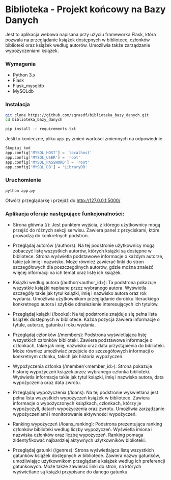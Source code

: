 # Biblioteka - Projekt końcowy na Bazy Danych

Jest to aplikacja webowa napisana przy użyciu frameworka Flask, która pozwala na przeglądanie książek dostępnych w bibliotece, członków biblioteki oraz książek według autorów. Umożliwia także zarządzanie wypożyczeniami książek.

### Wymagania
- Python 3.x
- Flask
- Flask_mysqldb
- MySQLdb

### Instalacja

```bash
git clone https://github.com/sqrasdf/biblioteka_bazy_danych.git
cd biblioteka_bazy_danych
```

```bash
pip install -r requirements.txt
```

Jeśli to konieczne, pliku `app.py` zmień wartości zmiennych na odpowiednie
```python
Skopiuj kod
app.config['MYSQL_HOST'] = 'localhost'
app.config['MYSQL_USER'] = 'root'
app.config['MYSQL_PASSWORD'] = 'root'
app.config['MYSQL_DB'] = 'LibraryDB'
```

### Uruchomienie

```bash
python app.py
```
Otwórz przeglądarkę i przejdź do http://127.0.0.1:5000/

### Aplikacja oferuje następujące funkcjonalności:

- Strona główna (/): Jest punktem wyjścia, z którego użytkownicy mogą przejść do różnych sekcji serwisu. Zawiera panel z przyciskami, które prowadzą do konkretnych podstron.

- Przeglądaj autorów (/authors): Na tej podstronie użytkownicy mogą zobaczyć listę wszystkich autorów, których książki są dostępne w bibliotece. Strona wyświetla podstawowe informacje o każdym autorze, takie jak imię i nazwisko. Może również zawierać linki do stron szczegółowych dla poszczególnych autorów, gdzie można znaleźć więcej informacji na ich temat oraz listę ich książek.

- Książki według autora (/author/<author_id>): Ta podstrona pokazuje wszystkie książki napisane przez wybranego autora. Wyświetla szczegóły takie jak tytuł książki, imię i nazwisko autora oraz rok wydania. Umożliwia użytkownikom przeglądanie dorobku literackiego konkretnego autora i szybkie odnalezienie interesujących ich tytułów.

- Przeglądaj książki (/books): Na tej podstronie znajduje się pełna lista książek dostępnych w bibliotece. Każda pozycja zawiera informacje o tytule, autorze, gatunku i roku wydania.

- Przeglądaj członków (/members): Podstrona wyświetlająca listę wszystkich członków biblioteki. Zawiera podstawowe informacje o członkach, takie jak imię, nazwisko oraz data przystąpienia do biblioteki. Może również umożliwiać przejście do szczegółowych informacji o konkretnym członku, takich jak historia wypożyczeń.

- Wypożyczenia członka (/member/<member_id>): Strona pokazuje historię wypożyczeń książek przez wybranego członka biblioteki. Wyświetla informacje takie jak tytuł książki, imię i nazwisko autora, data wypożyczenia oraz data zwrotu.

- Przeglądaj wypożyczenia (/loans): Na tej podstronie wyświetlana jest pełna lista wszystkich wypożyczeń książek w bibliotece. Zawiera informacje o wypożyczonych książkach, członkach, którzy je wypożyczyli, datach wypożyczenia oraz zwrotu. Umożliwia zarządzanie wypożyczeniami i monitorowanie aktywności wypożyczeń.

- Ranking wypożyczeń (/loans_ranking): Podstrona prezentująca ranking członków biblioteki według liczby wypożyczeń. Wyświetla imiona i nazwiska członków oraz liczbę wypożyczeń. Ranking pomaga zidentyfikować najbardziej aktywnych użytkowników biblioteki.

- Przeglądaj gatunki (/genres): Strona wyświetlająca listę wszystkich gatunków książek dostępnych w bibliotece. Zawiera nazwy gatunków, umożliwiając użytkownikom przeglądanie książek według ich preferencji gatunkowych. Może także zawierać linki do stron, na których wyświetlane są książki przypisane do danego gatunku.

